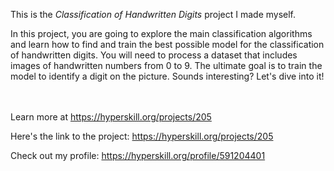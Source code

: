This is the *Classification of Handwritten Digits* project I made myself.


<p>In this project, you are going to explore the main classification algorithms and learn how to find and train the best possible model for the classification of handwritten digits. You will need to process a dataset that includes images of handwritten numbers from 0 to 9. The ultimate goal is to train the model to identify a digit on the picture. Sounds interesting? Let's dive into it!</p><br/><br/>Learn more at <a href="https://hyperskill.org/projects/205?utm_source=ide&utm_medium=ide&utm_campaign=ide&utm_content=project-card">https://hyperskill.org/projects/205</a>

Here's the link to the project: https://hyperskill.org/projects/205

Check out my profile: https://hyperskill.org/profile/591204401